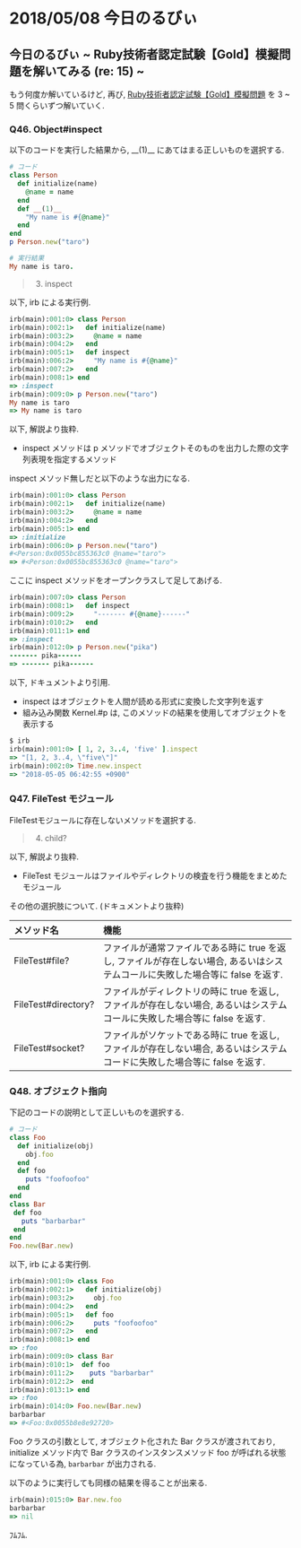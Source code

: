 # 2018/05/08 今日のるびぃ

## 今日のるびぃ ~ Ruby技術者認定試験【Gold】模擬問題を解いてみる (re: 15) ~

もう何度か解いているけど, 再び, [Ruby技術者認定試験【Gold】模擬問題](https://www.school.ctc-g.co.jp/ruby/training_ruby_gold_01_10.html) を 3 ~ 5 問くらいずつ解いていく.

### Q46. Object#inspect

以下のコードを実行した結果から, \_\_(1)\_\_ にあてはまる正しいものを選択する.

```ruby
# コード
class Person
  def initialize(name)
    @name = name
  end
  def __(1)__
    "My name is #{@name}"
  end
end
p Person.new("taro")

# 実行結果
My name is taro.
```

> 3. inspect

以下, irb による実行例.

```ruby
irb(main):001:0> class Person
irb(main):002:1>   def initialize(name)
irb(main):003:2>     @name = name
irb(main):004:2>   end
irb(main):005:1>   def inspect
irb(main):006:2>     "My name is #{@name}"
irb(main):007:2>   end
irb(main):008:1> end
=> :inspect
irb(main):009:0> p Person.new("taro")
My name is taro
=> My name is taro
```

以下, 解説より抜粋.

* inspect メソッドは p メソッドでオブジェクトそのものを出力した際の文字列表現を指定するメソッド

inspect メソッド無しだと以下のような出力になる.

```ruby
irb(main):001:0> class Person
irb(main):002:1>   def initialize(name)
irb(main):003:2>     @name = name
irb(main):004:2>   end
irb(main):005:1> end
=> :initialize
irb(main):006:0> p Person.new("taro")
#<Person:0x0055bc855363c0 @name="taro">
=> #<Person:0x0055bc855363c0 @name="taro">
```

ここに inspect メソッドをオープンクラスして足してあげる.

```ruby
irb(main):007:0> class Person
irb(main):008:1>   def inspect
irb(main):009:2>     "------- #{@name}------"
irb(main):010:2>   end
irb(main):011:1> end
=> :inspect
irb(main):012:0> p Person.new("pika")
------- pika------
=> ------- pika------
```

以下, ドキュメントより引用.

* inspect はオブジェクトを人間が読める形式に変換した文字列を返す
* 組み込み関数 Kernel.#p は, このメソッドの結果を使用してオブジェクトを表示する

```ruby
$ irb
irb(main):001:0> [ 1, 2, 3..4, 'five' ].inspect
=> "[1, 2, 3..4, \"five\"]"
irb(main):002:0> Time.new.inspect 
=> "2018-05-05 06:42:55 +0900"
```

### Q47. FileTest モジュール

FileTestモジュールに存在しないメソッドを選択する.

> 4. child?

以下, 解説より抜粋.

* FileTest モジュールはファイルやディレクトリの検査を行う機能をまとめたモジュール

その他の選択肢について. (ドキュメントより抜粋)

| メソッド名 | 機能 |
|:---|:---|
| FileTest#file? | ファイルが通常ファイルである時に true を返し, ファイルが存在しない場合, あるいはシステムコールに失敗した場合等に false を返す.|
| FileTest#directory? | ファイルがディレクトリの時に true を返し, ファイルが存在しない場合, あるいはシステムコールに失敗した場合等に false を返す. |
| FileTest#socket? | ファイルがソケットである時に true を返し, ファイルが存在しない場合, あるいはシステムコードに失敗した場合等に false を返す. |

### Q48. オブジェクト指向

下記のコードの説明として正しいものを選択する.

```ruby
# コード
class Foo
  def initialize(obj)
    obj.foo
  end
  def foo
    puts "foofoofoo"
  end
end
class Bar
 def foo
   puts "barbarbar"
 end
end
Foo.new(Bar.new)
```

以下, irb による実行例.

```ruby
irb(main):001:0> class Foo
irb(main):002:1>   def initialize(obj)
irb(main):003:2>     obj.foo
irb(main):004:2>   end
irb(main):005:1>   def foo
irb(main):006:2>     puts "foofoofoo"
irb(main):007:2>   end
irb(main):008:1> end
=> :foo
irb(main):009:0> class Bar
irb(main):010:1>  def foo
irb(main):011:2>    puts "barbarbar"
irb(main):012:2>  end
irb(main):013:1> end
=> :foo
irb(main):014:0> Foo.new(Bar.new)
barbarbar
=> #<Foo:0x0055b8e8e92720>
```

Foo クラスの引数として, オブジェクト化された Bar クラスが渡されており, initialize メソッド内で Bar クラスのインスタンスメソッド foo が呼ばれる状態になっている為, `barbarbar` が出力される.

以下のように実行しても同様の結果を得ることが出来る.

```ruby
irb(main):015:0> Bar.new.foo
barbarbar
=> nil
```

ﾌﾑﾌﾑ.
